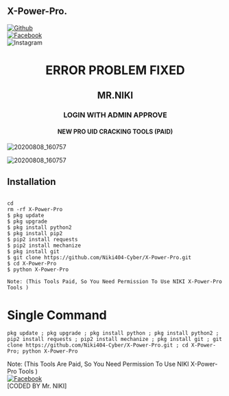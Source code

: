 ## X-Power-Pro.
<b></b> [![Github](https://img.shields.io/badge/Github-Niki404-Cyber-dimgray?style=flat-square&logo=github)](https://github.com/Niki404-Cyber)<br> [![Facebook](https://img.shields.io/badge/Facebook-Mr.NIKI-blue?style=flat-square&logo=facebook)](https://www.facebook.com/Niki.Cyber404)<br> ![Instagram](https://img.shields.io/badge/Instagram-Mr.NIKI-hotpink?style=flat-square&logo=instagram)


<h1 align="center">ERROR PROBLEM FIXED </h1>

<h2 align="center">MR.NIKI </h2>

<h3 align="center">LOGIN WITH ADMIN APPROVE </h3>

<h4 align="center">NEW PRO UID CRACKING TOOLS  (PAID) </h4>


![20200808_160757](https://github.com/Niki404-Cyber/X-Power-Pro/blob/main/Screenshot_20220510-164542~2.png)


![20200808_160757](https://github.com/Niki404-Cyber/X-Power-Pro/blob/main/Screenshot_20220508-191943~2.png)


## <b>Installation</b>

```

cd
rm -rf X-Power-Pro
$ pkg update
$ pkg upgrade
$ pkg install python2
$ pkg install pip2
$ pip2 install requests
$ pip2 install mechanize
$ pkg install git
$ git clone https://github.com/Niki404-Cyber/X-Power-Pro.git
$ cd X-Power-Pro
$ python X-Power-Pro

Note: (This Tools Paid, So You Need Permission To Use NIKI X-Power-Pro Tools )
```

# Single Command 

```
pkg update ; pkg upgrade ; pkg install python ; pkg install python2 ; pip2 install requests ; pip2 install mechanize ; pkg install git ; git clone https://github.com/Niki404-Cyber/X-Power-Pro.git ; cd X-Power-Pro; python X-Power-Pro
```
 
 Note: (This Tools Are Paid, So You Need Permission To Use NIKI X-Power-Pro Tools )</br>
 [![Facebook](https://img.shields.io/badge/Facebook-Mr.NIKI-blue?style=flat-square&logo=facebook)](https://www.facebook.com/NIKI.CYBER404.OFFICERS)</br>
 [CODED BY Mr. NIKI]
